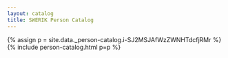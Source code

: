 ```yaml
---
layout: catalog
title: SWERIK Person Catalog
---
```

{% assign p = site.data._person-catalog.i-SJ2MSJAfWzZWNHTdcfjRMr %}
{% include person-catalog.html p=p %}

